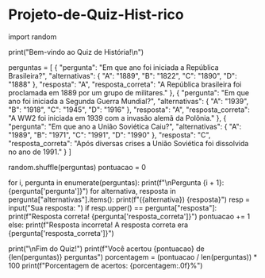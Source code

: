 # Projeto-de-Quiz-Hist-rico
 
 import random

print("Bem-vindo ao Quiz de História!\n")

perguntas = [
    {
        "pergunta": "Em que ano foi iniciada a República Brasileira?",
        "alternativas": {
            "A": "1889",
            "B": "1822",
            "C": "1890",
            "D": "1888"
        },
        "resposta": "A",
        "resposta_correta": "A República brasileira foi proclamada em 1889 por um grupo de militares."
    },
    {
        "pergunta": "Em que ano foi iniciada a Segunda Guerra Mundial?",
        "alternativas": {
            "A": "1939",
            "B": "1918",
            "C": "1945",
            "D": "1916"
        },
        "resposta": "A",
        "resposta_correta": "A WW2 foi iniciada em 1939 com a invasão alemã da Polônia."
    },
    {
        "pergunta": "Em que ano a União Soviética Caiu?",
        "alternativas": {
            "A": "1989",
            "B": "1971",
            "C": "1991",
            "D": "1990"
        },
        "resposta": "C",
        "resposta_correta": "Após diversas crises a União Soviética foi dissolvida no ano de 1991."
    }
]

random.shuffle(perguntas)
pontuacao = 0

for i, pergunta in enumerate(perguntas):
    print(f"\nPergunta {i + 1}: {pergunta['pergunta']}")
    for alternativa, resposta in pergunta["alternativas"].items():
        print(f"({alternativa}) {resposta}")
    resp = input("Sua resposta: ")
    if resp.upper() == pergunta["resposta"]:
        print(f"Resposta correta! {pergunta['resposta_correta']}")
        pontuacao += 1
    else:
        print(f"Resposta incorreta! A resposta correta era {pergunta['resposta_correta']}")

print("\nFim do Quiz!")
print(f"Você acertou {pontuacao} de {len(perguntas)} perguntas")
porcentagem = (pontuacao / len(perguntas)) * 100
print(f"Porcentagem de acertos: {porcentagem:.0f}%")
